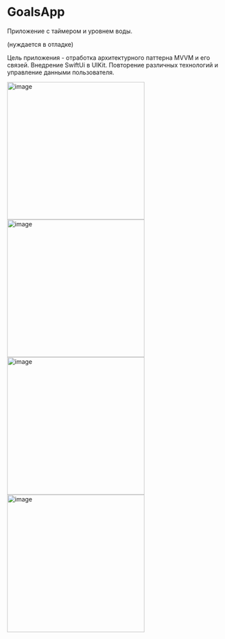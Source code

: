 # GoalsApp
Приложение с таймером и уровнем воды. 

(нуждается в отладке)

Цель приложения  - отработка архитектурного паттерна MVVM и его связей.
Внедрение SwiftUi в UIKit.
Повторение различных технологий и управление данными пользователя.

<img width="320" alt="image" src="https://user-images.githubusercontent.com/79677367/184812337-069c55bd-c22d-4731-a600-b932f52cce61.png">

<img width="320" alt="image" src="https://user-images.githubusercontent.com/79677367/184812512-c2bde8ae-8a17-429f-8285-9c2f9327538d.png">

<img width="320" alt="image" src="https://user-images.githubusercontent.com/79677367/184812608-21870402-f15f-4cf0-995b-98bc1d083372.png">

<img width="320" alt="image" src="https://user-images.githubusercontent.com/79677367/184812557-86f8f4df-c1a3-440d-b3e8-b6cbc9e2282b.png">

